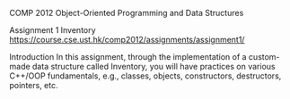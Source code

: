 COMP 2012 Object-Oriented Programming and Data Structures

Assignment 1 Inventory  https://course.cse.ust.hk/comp2012/assignments/assignment1/


Introduction
In this assignment, through the implementation of a custom-made data structure called Inventory, you will have practices on various C++/OOP fundamentals, e.g., classes, objects, constructors, destructors, pointers, etc.

